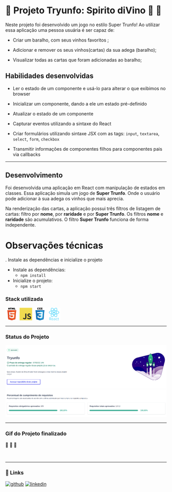 
# :wine_glass: Projeto Tryunfo: Spirito diVino :wine_glass: :underage:

Neste projeto foi desenvolvido um jogo no estilo Super Trunfo! Ao utilizar essa aplicação uma pessoa usuária é ser capaz de:

  * Criar um baralho, com seus vinhos favoritos ;

  * Adicionar e remover os seus vinhos(cartas)  da sua adega (baralho);

  * Visualizar todas as cartas que foram adicionadas ao baralho;

  

## Habilidades desenvolvidas 


  * Ler o estado de um componente e usá-lo para alterar o que exibimos no browser

  * Inicializar um componente, dando a ele um estado pré-definido

  * Atualizar o estado de um componente

  * Capturar eventos utilizando a sintaxe do React

  * Criar formulários utilizando sintaxe JSX com as tags: `input`, `textarea`, `select`, `form`, `checkbox`

  * Transmitir informações de componentes filhos para componentes pais via callbacks

---




## Desenvolvimento

Foi desenvolvida uma aplicação em React com manipulação de estados em classes. Essa aplicação simula um jogo de **Super Trunfo**. Onde o usuário pode adicionar à sua adega os vinhos que mais aprecia.

Na renderização das cartas, a aplicação possui três filtros de listagem de cartas: filtro por **nome**, por **raridade** e por **Super Trunfo**. Os filtros **nome** e **raridade** são acumulativos. O filtro **Super Trunfo** funciona de forma independente.


# Observações técnicas
. Instale as dependências e inicialize o projeto
  * Instale as dependências:
    * `npm install`
  * Inicialize o projeto:
    * `npm start`
     
### Stack utilizada

<p>
 <img src="https://raw.githubusercontent.com/devicons/devicon/master/icons/html5/html5-original-wordmark.svg" alt="html5" width="40" height="40"/> 
  <img src="https://raw.githubusercontent.com/devicons/devicon/master/icons/javascript/javascript-original.svg" alt="javascript" width="40" height="40"/> 
  <img src="https://raw.githubusercontent.com/devicons/devicon/master/icons/css3/css3-original-wordmark.svg" alt="css3" width="40" height="40"/>
 <a href="https://reactjs.org/" target="_blank" rel="noreferrer">
  <img src="https://raw.githubusercontent.com/devicons/devicon/master/icons/react/react-original-wordmark.svg" alt="react" width="40" height="40"/>
 </a>
</p>

---

### Status do Projeto 

<img src="tryunfo-project-status.png" alt="tryunfo-project-status.png"/>

--- 

### Gif do Projeto finalizado

:construction: :construction: :construction:

<img src="" alt=""/>


---

### 🔗 Links

[![github](https://img.shields.io/badge/my_portfolio-000?style=for-the-badge&logo=ko-fi&logoColor=white)](https://github.com/onyrius)
[![linkedin](https://img.shields.io/badge/linkedin-0A66C2?style=for-the-badge&logo=linkedin&logoColor=white)](https://www.linkedin.com/in/suelen-arruda/)

